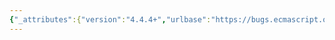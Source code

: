 ```yaml
---
{"_attributes":{"version":"4.4.4+","urlbase":"https://bugs.ecmascript.org/","maintainer":"dherman@mozilla.com"},"bug":{"bug_id":2078,"creation_ts":"2013-10-22 14:25:00 -0700","short_desc":"9.4.4 Arguments Objects needs ES6 rewrite","delta_ts":"2014-04-18 13:34:14 -0700","product":"Draft for 6th Edition","component":"technical issue","version":"Rev 19: September 27, 2013 Draft","rep_platform":"All","op_sys":"All","bug_status":"RESOLVED","resolution":"FIXED","priority":"Normal","bug_severity":"major","everconfirmed":true,"reporter":{"uid":"allen","name":"Allen Wirfs-Brock"},"assigned_to":{"uid":"allen","name":"Allen Wirfs-Brock"},"cc":"mathias","long_desc":[{"commentid":5951,"comment_count":0,"who":{"uid":"allen","name":"Allen Wirfs-Brock"},"bug_when":"2013-10-22 14:25:47 -0700","thetext":"Most of the text is still a carry over from ES5 and needs to be updated"},{"commentid":7826,"comment_count":1,"who":{"uid":"allen","name":"Allen Wirfs-Brock"},"bug_when":"2014-04-18 13:34:14 -0700","thetext":"in rev23"}]}}
---
```


